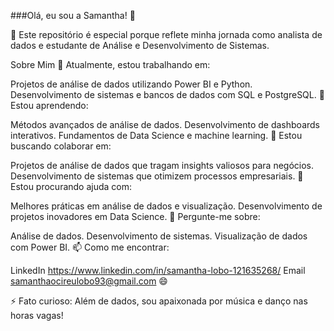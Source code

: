 ###Olá, eu sou a Samantha! 👋

🌟 Este repositório é especial porque reflete minha jornada como analista de dados e estudante de Análise e Desenvolvimento de Sistemas.

Sobre Mim
🔭 Atualmente, estou trabalhando em:

Projetos de análise de dados utilizando Power BI e Python.
Desenvolvimento de sistemas e bancos de dados com SQL e PostgreSQL.
🌱 Estou aprendendo:

Métodos avançados de análise de dados.
Desenvolvimento de dashboards interativos.
Fundamentos de Data Science e machine learning.
👯 Estou buscando colaborar em:

Projetos de análise de dados que tragam insights valiosos para negócios.
Desenvolvimento de sistemas que otimizem processos empresariais.
🤔 Estou procurando ajuda com:

Melhores práticas em análise de dados e visualização.
Desenvolvimento de projetos inovadores em Data Science.
💬 Pergunte-me sobre:

Análise de dados.
Desenvolvimento de sistemas.
Visualização de dados com Power BI.
📫 Como me encontrar:

LinkedIn https://www.linkedin.com/in/samantha-lobo-121635268/
Email samanthaocireulobo93@gmail.com
😄 

⚡ Fato curioso: Além de dados, sou apaixonada por música e danço nas horas vagas!

